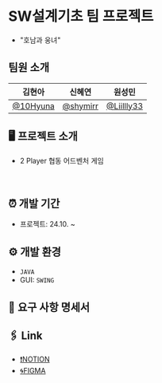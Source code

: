 # SW설계기초 팀 프로젝트
- "호남과 웅녀"

## 팀원 소개

| 김현아|신혜연|원성민|
|-----|----|-----|
| [@10Hyuna](https://github.com/10hyuna) | [@shymirr](https://github.com/shymirr)        | [@Liillly33](https://github.com/Liillly33)    |
## 🖥 프로젝트 소개
- 2 Player 협동 어드벤처 게임
<br>

## ⏰ 개발 기간
- 프로젝트: 24.10. ~

## ⚙ 개발 환경
- `JAVA`
- GUI: `SWING`

## 📌 요구 사항 명세서


## 🖇 Link
- [❗NOTION](https://www.notion.so/SW-10d5f27e4b5a80279c9ddca372224b9f)
- [🌀FIGMA](https://www.figma.com/design/Y6GipTl4VaLX1pQQSuzcEx/%ED%98%B8%EB%82%A8%EA%B3%BC%EC%9B%85%EB%85%80Draft?node-id=1-6&t=oJXifDSgpd0ZMbJs-1)